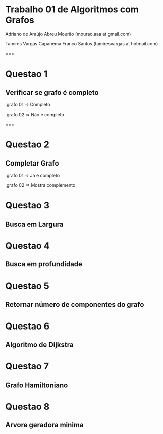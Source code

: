 
Trabalho 01 de Algoritmos com Grafos
==

Adriano de Araújo Abreu Mourão          (mourao.aaa at gmail.com)


Tamires Vargas Capanema Franco Santos   (tamiresvargas at hotmail.com)

===

Questao 1
==
Verificar se grafo é completo
--

.grafo 01 => Completo

.grafo 02 => Não é completo


===

Questao 2
==
Completar Grafo
--

.grafo 01 => Já é completo

.grafo 02 => Mostra complemento

Questao 3
==
Busca em Largura
--

Questao 4
==
Busca em profundidade
--

Questao 5
==
Retornar número de componentes do grafo 
--

Questao 6
==
Algoritmo de Dijkstra
--

Questao 7
==
Grafo Hamiltoniano
--

Questao 8
==
Arvore geradora minima
--

 
